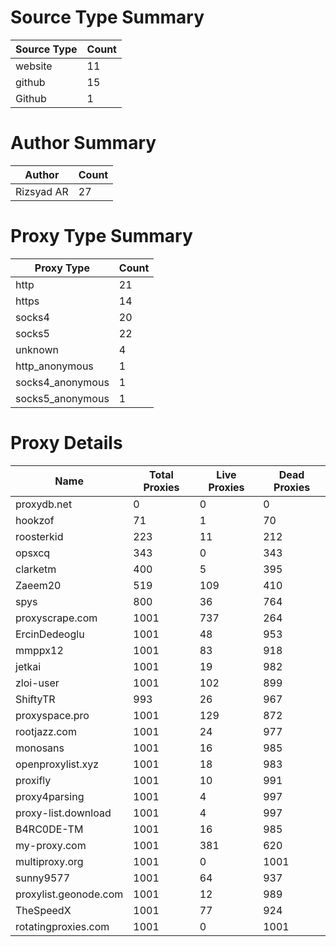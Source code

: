 # Source Type Summary

| Source Type | Count |
|-------------|-------|
| website | 11 |
| github | 15 |
| Github | 1 |


# Author Summary

| Author | Count |
|--------|-------|
| Rizsyad AR | 27 |


# Proxy Type Summary

| Proxy Type | Count |
|------------|-------|
| http | 21 |
| https | 14 |
| socks4 | 20 |
| socks5 | 22 |
| unknown | 4 |
| http_anonymous | 1 |
| socks4_anonymous | 1 |
| socks5_anonymous | 1 |


# Proxy Details

| Name | Total Proxies | Live Proxies | Dead Proxies |
|------|---------------|--------------|---------------|
| proxydb.net | 0 | 0 | 0 |
| hookzof | 71 | 1 | 70 |
| roosterkid | 223 | 11 | 212 |
| opsxcq | 343 | 0 | 343 |
| clarketm | 400 | 5 | 395 |
| Zaeem20 | 519 | 109 | 410 |
| spys | 800 | 36 | 764 |
| proxyscrape.com | 1001 | 737 | 264 |
| ErcinDedeoglu | 1001 | 48 | 953 |
| mmppx12 | 1001 | 83 | 918 |
| jetkai | 1001 | 19 | 982 |
| zloi-user | 1001 | 102 | 899 |
| ShiftyTR | 993 | 26 | 967 |
| proxyspace.pro | 1001 | 129 | 872 |
| rootjazz.com | 1001 | 24 | 977 |
| monosans | 1001 | 16 | 985 |
| openproxylist.xyz | 1001 | 18 | 983 |
| proxifly | 1001 | 10 | 991 |
| proxy4parsing | 1001 | 4 | 997 |
| proxy-list.download | 1001 | 4 | 997 |
| B4RC0DE-TM | 1001 | 16 | 985 |
| my-proxy.com | 1001 | 381 | 620 |
| multiproxy.org | 1001 | 0 | 1001 |
| sunny9577 | 1001 | 64 | 937 |
| proxylist.geonode.com | 1001 | 12 | 989 |
| TheSpeedX | 1001 | 77 | 924 |
| rotatingproxies.com | 1001 | 0 | 1001 |
